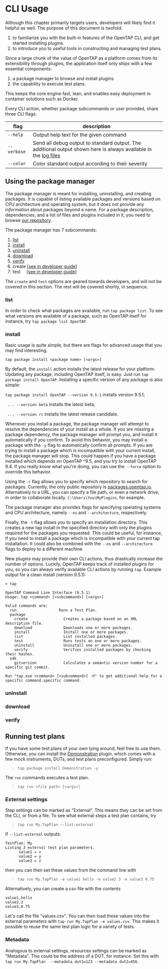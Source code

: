 # CLI Usage

Although this chapter primarily targets users, developers will likely find it helpful as well. The purpose of this document is twofold:
1. to familiarize you with the built-in features of the OpenTAP CLI, and get started installing plugins. 
2. to introduce you to useful tools in constructing and managing test plans. 

Since a large chunk of the value of OpenTAP as a platform comes from its extensibility through plugins, the application itself only ships with a few essential components:

1. a package manager to browse and install plugins
2. the capability to execute test plans.

This keeps the core engine fast, lean, and enables easy deployment in container solutions such as Docker.

Every CLI action, whether package subcommands or user provided, share three CLI flags:

| flag        | description                                                                                                                                   |
|-------------|-----------------------------------------------------------------------------------------------------------------------------------------------|
| `--help`    | Output help text for the given command                                                                                                        |
| `--verbose` | Send all debug output to standard output. The additional output shown here is always available in the [log files](../Introduction/#log-files) |
| `--color`   | Color standard output according to their severity                                                                                             |

## Using the package manager

The package manager is meant for installing, uninstalling, and creating packages. It is capable of listing available packages and versions based on CPU architecture and operating system, but it does not provide any *information* about packages beyond a name. For a package description, dependencies, and a list of files and plugins included in it, you need to browse [our repository](http://packages.opentap.io/index.html#/?name=OpenTAP).

The package manager has 7 subcommands:

1. [list](#list)
2. [install](#install)
3. [uninstall](#uninstall)
4. [download](#download)
5. [verify](#verify)
6. create [[see in developer guide]](../../Developer%20Guide/Plugin%20Packaging%20and%20Versioning/#command-line-use)
7. test &nbsp; &nbsp; [[see in developer guide]](../../Developer%20Guide/Plugin%20Packaging%20and%20Versioning/#command-line-use)

The `create` and `test` options are geared towards developers, and will not be covered in this section. The rest will be covered shortly, in sequence.

### list

In order to check what packages are available, run `tap package list`. To see what versions are available of a package, such as OpenTAP itself for instance, try `tap package list OpenTAP`.


### install
Basic usage is quite simple, but there are flags for advanced usage that you may find interesting.

`tap package install <package name> [<args>]`

By default, the `install` action installs the latest release for your platform. Updating any package, including OpenTAP itself, is easy. Just run `tap package install OpenTAP`. Installing a specific version of any package is also simple:

`tap package install OpenTAP --version 9.5.1` installs version 9.5.1; 

` ... --version beta` installs the latest beta; 

` ... --version rc` installs the latest release candidate. 

Whenever you install a package, the package manager will attempt to resolve the dependencies of your install as a whole.
If you are missing a package dependency, the package manager will prompt you, and install it automatically if you confirm.
To avoid this behavior, you may install a package with the `-y` flag to automatically confirm all prompts.
If you are trying to install a package which is incompatible with your current install, the package manager will stop.
This could happen if you have a package installed which depends on OpenTAP ^9.5, and you try to install OpenTAP 9.4.
If you really know what you're doing, you can use the `--force` option to override this behavior. 

Using the `-r` flag allows you to specify which repository to search for packages. Currently, the only public repository is [packages.opentap.io](http://packages.opentap.io).
Alternatively to a URL, you can specify a file path, or even a network drive, in order to collaborate locally. `C:\Users\You\MyPlugins`, for example.

The package manager also provides flags for specifying operating systems and CPU architecture, namely `--os` and `--architecture`, respectively.

Finally, the `-t` flag allows you to specify an installation directory. This creates a new tap install in the specified directory with only the plugins required for the packages you requested. This could be useful, for instance, if you need to install a package which is incompatible with your current tap installation. It could also be combined with the `--os` and `--architecture` flags to deploy to a different machine.

New plugins may provide their own CLI actions, thus drastically increase the number of options. Luckily, OpenTAP keeps track of installed plugins for you, so you can always verify available CLI actions by running `tap`. Example output for a clean install (version 9.5.1):

```
> tap

OpenTAP Command Line Interface (9.5.1)
Usage: tap <command> [<subcommand>] [<args>]

Valid commands are:
  run                   Runs a Test Plan.
  package
    create                Creates a package based on an XML description file.
    download              Downloads one or more packages.
    install               Install one or more packages.
    list                  List installed packages.
    test                  Runs tests on one or more packages.
    uninstall             Uninstall one or more packages.
    verify                Verifies installed packages by checking their hashes.
  sdk
    gitversion            Calculates a semantic version number for a specific git commit.

Run "tap.exe <command> [<subcommand>] -h" to get additional help for a specific command.specific command.
```

### uninstall

### download

### verify




## Running test plans

If you have some test plans of your own lying around, feel free to use them. Otherwise, you can install the [Demonstration](http://packages.opentap.io/index.html#/?name=Demonstration) plugin, which comes with a few mock instruments, DUTs, and test plans preconfigured. Simply run:

> `tap package install Demonstration -y`

The `run` commands executes a test plan.

> `tap run <file path> [<args>]`

### External settings

Step settings can be marked as "External". This means they can be set 
from the CLI, or from a file. To see what external steps a test plan 
contains, try 

> `tap run My.TapPlan --list-external`

If `--list-external` outputs:
```
TestPlan: My
Listing 3 external test plan parameters.
      value1 = x
      value2 = y
      value3 = z
```
then you can then set these values from the command line with 

> `tap run My.TapPlan -e value1 hello -e value2 3 -e value3 0.75`

Alternatively, you can create a csv file with the contents

```
value1,hello
value2,3
value3,0.75
```

Let's call the file "values.csv". You can then load these values into the external parameters with `tap run My.TapPlan -e values.csv`.
This makes it possible to reuse the same test plan logic for a variety of tests.

### Metadata

Analogous to external settings, resources settings can be marked as "Metadata". This could be 
the address of a DUT, for instance. Set this with `tap run My.TapPlan 
--metadata dut1=123 --metadata dut2=456`.
